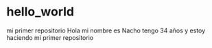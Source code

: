 # hello_world
mi primer repositorio 
Hola mi nombre es Nacho tengo 34 años y estoy haciendo mi primer repositorio 
